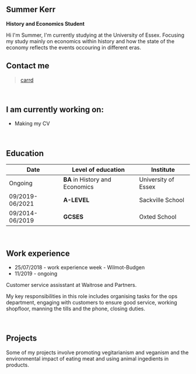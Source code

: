 ## Summer Kerr
**History and Economics Student**  

Hi I'm Summer,
I'm currently studying at the University of Essex. Focusing my study mainly on economics within history and how the state of the economy reflects the events occouring in different eras.
<br>

## Contact me
> [carrd](https://summersintro.carrd.co/)
<br>

## I am currently working on:
- Making my CV
<br>

## Education

| Date | Level of education | Institute |
--- | --- | ---
|Ongoing|**BA** in History and Economics |University of Essex|
|09/2019-06/2021|**A-LEVEL** |Sackville School|
|09/2014-06/2019|**GCSES** |Oxted School|

<br>

## Work experience
- 25/07/2018 - work experience week - Wilmot-Budgen
- 11/2019 - ongoing &nbsp; &nbsp;

Customer service assisstant at Waitrose and Partners. 


My key responsibilities in this role includes organising tasks for the ops department, engaging with customers to ensure good service, working shopfloor, manning the tills and the phone, closing duties. 


<br>

## Projects

Some of my projects involve promoting vegitarianism and veganism and the environmental impact of eating meat and using animal ingedients in products.

<br> <br>
